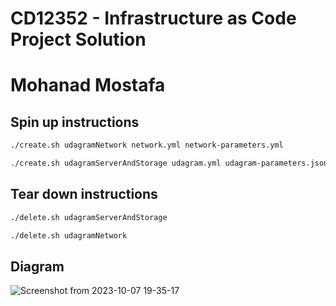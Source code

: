 # CD12352 - Infrastructure as Code Project Solution

# Mohanad Mostafa

## Spin up instructions

```bash
./create.sh udagramNetwork network.yml network-parameters.yml
```

```bash
./create.sh udagramServerAndStorage udagram.yml udagram-parameters.json
```
## Tear down instructions

```bash
./delete.sh udagramServerAndStorage
```

```bash
./delete.sh udagramNetwork
```
## Diagram
![Screenshot from 2023-10-07 19-35-17](https://github.com/mohanad-mostafa/Deploy-a-high-availability-webapp-using-cloudformation/assets/46044963/c17b0317-9e44-44be-bc08-436768290641)
